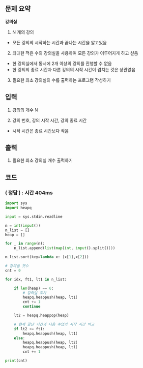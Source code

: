 ## 문제 요약

**강의실**
1. N 개의 강의
- 모든 강의의 시작하는 시간과 끝나는 시간을 알고있음

2. 최대한 적은 수의 강의실을 사용하여 모든 강의가 이루어지게 하고 싶음
- 한 강의실에서 동시에 2개 이상의 강의를 진행할 수 없음
- 한 강의의 종료 시간과 다른 강의의 시작 시간이 겹치는 것은 상관없음

3. 필요한 최소 강의실의 수를 출력하는 프로그램 작성하기


## 입력
1. 강의의 개수 N

2. 강의 번호, 강의 시작 시간, 강의 종료 시간
- 시작 시간은 종료 시간보다 작음

## 출력
1. 필요한 최소 강의실 개수 출력하기

## 코드

### ( 정답 ) : 시간 404ms

```python
import sys
import heapq

input = sys.stdin.readline

n = int(input())
n_list = []
heap = []

for _ in range(n):
    n_list.append(list(map(int, input().split())))

n_list.sort(key=lambda x: (x[1],x[2]))

# 강의실 갯수
cnt = 0

for idx, ft1, lt1 in n_list:

    if len(heap) == 0:
        # 강의실 추가
        heapq.heappush(heap, lt1)
        cnt += 1
        continue

    lt2 = heapq.heappop(heap)

    # 현재 끝난 시간과 다음 수업의 시작 시간 비교
    if lt2 <= ft1:
        heapq.heappush(heap, lt1)
    else:
        heapq.heappush(heap, lt2)
        heapq.heappush(heap, lt1)
        cnt += 1

print(cnt)

```